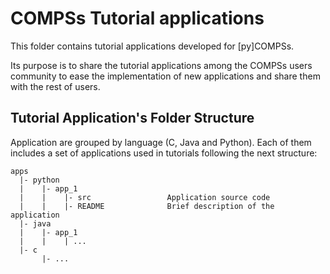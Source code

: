 # COMPSs Tutorial applications

This folder contains tutorial applications developed for [py]COMPSs.

Its purpose is to share the tutorial applications among the COMPSs users community to ease
the implementation of new applications and share them with the rest of users.


## Tutorial Application's Folder Structure

Application are grouped by language (C, Java and Python).
Each of them includes a set of applications used in tutorials following the next
structure:

```
apps
  |- python
  |    |- app_1
  |    |    |- src                 Application source code
  |    |    |- README              Brief description of the application
  |- java
  |    |- app_1
  |    |    | ...
  |- c
       |- ...
```
